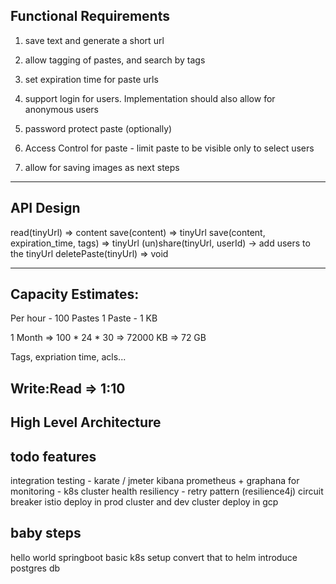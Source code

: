 ## Functional Requirements
1. save text and generate a short url
2. allow tagging of pastes, and search by tags 
3. set expiration time for paste urls 
4. support login for users. Implementation should also allow for anonymous users 
5. password protect paste (optionally)
6. Access Control for paste - limit paste to be visible only to select users 

7. allow for saving images as next steps 

----
## API Design

read(tinyUrl) => content
save(content) => tinyUrl
save(content, expiration_time, tags) => tinyUrl
(un)share(tinyUrl, userId) -> add users to the tinyUrl
deletePaste(tinyUrl) => void 

---
## Capacity Estimates:
Per hour - 100 Pastes 
1 Paste  - 1 KB 

1 Month => 100 * 24 * 30 => 72000 KB => 72 GB

Tags, expriation time, acls... 

Write:Read => 1:10
---

## High Level Architecture
## todo features
integration testing - karate / jmeter
kibana
prometheus + graphana for monitoring - k8s cluster health
resiliency - retry pattern (resilience4j)
circuit breaker
istio
deploy in prod cluster and dev cluster
deploy in gcp

## baby steps
hello world springboot
basic k8s setup 
convert that to helm
introduce postgres db



